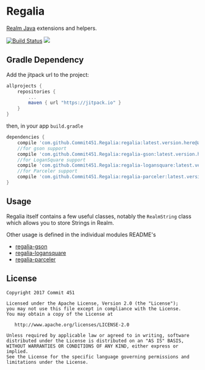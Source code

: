 # Regalia
[Realm Java](https://realm.io/docs/java/latest/) extensions and helpers.

[![Build Status](https://travis-ci.org/Commit451/Regalia.svg?branch=master)](https://travis-ci.org/Commit451/Regalia) [![](https://jitpack.io/v/Commit451/Regalia.svg)](https://jitpack.io/#Commit451/Regalia)

## Gradle Dependency
Add the jitpack url to the project:
```groovy
allprojects {
    repositories {
        ...
        maven { url "https://jitpack.io" }
    }
}
```
then, in your app `build.gradle`
```groovy
dependencies {
    compile 'com.github.Commit451.Regalia:regalia:latest.version.here@aar'
    //for gson support
    compile 'com.github.Commit451.Regalia:regalia-gson:latest.version.here@aar'
    //for LoganSquare support
    compile 'com.github.Commit451.Regalia:regalia-logansquare:latest.version.here@aar'
    //for Parceler support
    compile 'com.github.Commit451.Regalia:regalia-parceler:latest.version.here@aar'
}
```

## Usage
Regalia itself contains a few useful classes, notably the `RealmString` class which allows you to store Strings in Realm.

Other usage is defined in the individual modules README's

- [regalia-gson](regalia-gson/)
- [regalia-logansquare](regalia-logansquare/)
- [regalia-parceler](regalia-parceler/)

License
--------

    Copyright 2017 Commit 451

    Licensed under the Apache License, Version 2.0 (the "License");
    you may not use this file except in compliance with the License.
    You may obtain a copy of the License at

       http://www.apache.org/licenses/LICENSE-2.0

    Unless required by applicable law or agreed to in writing, software
    distributed under the License is distributed on an "AS IS" BASIS,
    WITHOUT WARRANTIES OR CONDITIONS OF ANY KIND, either express or implied.
    See the License for the specific language governing permissions and
    limitations under the License.
